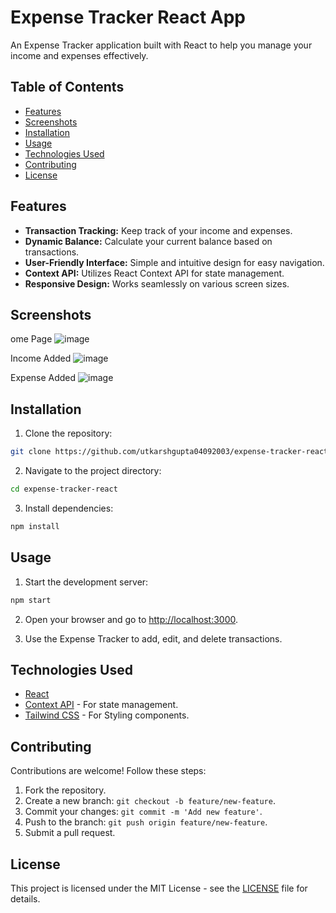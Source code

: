 
# Expense Tracker React App

An Expense Tracker application built with React to help you manage your income and expenses effectively.

## Table of Contents

- [Features](#features)
- [Screenshots](#screenshots)
- [Installation](#installation)
- [Usage](#usage)
- [Technologies Used](#technologies-used)
- [Contributing](#contributing)
- [License](#license)


## Features

- **Transaction Tracking:** Keep track of your income and expenses.
- **Dynamic Balance:** Calculate your current balance based on transactions.
- **User-Friendly Interface:** Simple and intuitive design for easy navigation.
- **Context API:** Utilizes React Context API for state management.
- **Responsive Design:** Works seamlessly on various screen sizes.



## Screenshots

 ome Page
![image](https://github.com/utkarshgupta04092003/expense-tracker-react/assets/63789702/efbc3e85-7807-4f48-9af7-f9f8add0c690)

Income Added
![image](https://github.com/utkarshgupta04092003/expense-tracker-react/assets/63789702/04aabab3-2514-45bc-b222-7f06189f9dc4)

Expense Added
![image](https://github.com/utkarshgupta04092003/expense-tracker-react/assets/63789702/ec038ffe-7f4f-42e5-b67d-7efb86e5f08d)




## Installation

1. Clone the repository:

```bash
git clone https://github.com/utkarshgupta04092003/expense-tracker-react.git
```

2. Navigate to the project directory:

```bash
cd expense-tracker-react
```

3. Install dependencies:

```bash
npm install
```

## Usage

1. Start the development server:

```bash
npm start
```

2. Open your browser and go to [http://localhost:3000](http://localhost:3000).

3. Use the Expense Tracker to add, edit, and delete transactions.

## Technologies Used

- [React](https://reactjs.org/)
- [Context API](https://reactjs.org/docs/context.html) - For state management.
- [Tailwind CSS](https://tailwindcss.com/) - For Styling components.

## Contributing

Contributions are welcome! Follow these steps:

1. Fork the repository.
2. Create a new branch: `git checkout -b feature/new-feature`.
3. Commit your changes: `git commit -m 'Add new feature'`.
4. Push to the branch: `git push origin feature/new-feature`.
5. Submit a pull request.

## License

This project is licensed under the MIT License - see the [LICENSE](LICENSE) file for details.
```
